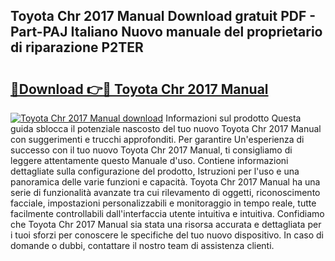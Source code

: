 ## Toyota Chr 2017 Manual Download gratuit PDF - Part-PAJ Italiano Nuovo manuale del proprietario di riparazione P2TER

# <h2><a href="http://df9rax.blite.top/?on=Toyota+Chr+2017+Manual">🔗Download 👉🔴 Toyota Chr 2017 Manual</a></h2>

[![Toyota Chr 2017 Manual download](https://i.imgur.com/lujVjoI.png)](http://df9rax.blite.top/?on=Toyota+Chr+2017+Manual)
Informazioni sul prodotto Questa guida sblocca il potenziale nascosto del tuo nuovo Toyota Chr 2017 Manual con suggerimenti e trucchi approfonditi. Per garantire Un'esperienza di successo con il tuo nuovo Toyota Chr 2017 Manual, ti consigliamo di leggere attentamente questo Manuale d'uso. Contiene informazioni dettagliate sulla configurazione del prodotto, Istruzioni per l'uso e una panoramica delle varie funzioni e capacità. Toyota Chr 2017 Manual ha una serie di funzionalità avanzate tra cui rilevamento di oggetti, riconoscimento facciale, impostazioni personalizzabili e monitoraggio in tempo reale, tutte facilmente controllabili dall'interfaccia utente intuitiva e intuitiva. Confidiamo che Toyota Chr 2017 Manual sia stata una risorsa accurata e dettagliata per i tuoi sforzi per conoscere le specifiche del tuo nuovo dispositivo. In caso di domande o dubbi, contattare il nostro team di assistenza clienti.
